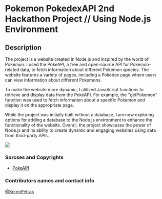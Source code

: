 # Pokemon PokedexAPI 2nd Hackathon Project // Using Node.js Environment 

## Description

The project is a website created in Node.js and inspired by the world of Pokemon. I used the PokeAPI, a free and open-source API for Pokemon-related data, to fetch information about different Pokemon species. The website features a variety of pages, including a Pokedex page where users can view information about different Pokemons.

To make the website more dynamic, I utilized JavaScript functions to retrieve and display data from the PokeAPI. For example, the "getPokemon" function was used to fetch information about a specific Pokemon and display it on the appropriate page.

While the project was initially built without a database, I am now exploring options for adding a database to the Node.js environment to enhance the functionality of the website. Overall, the project showcases the power of Node.js and its ability to create dynamic and engaging websites using data from third-party APIs.

![](https://i.postimg.cc/SRc0fNHW/Screenshot-2023-03-07-015333.png)

### Sorcses and Copyrights
* [PokeAPI](https://pokeapi.co/)

### Contributors names and contact info

[@KerenPetras](https://www.linkedin.com/in/kerenpetras/)


